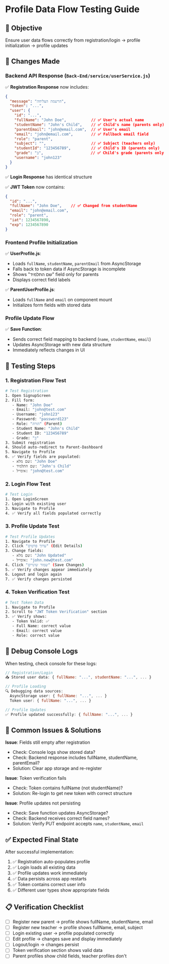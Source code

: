# Profile Data Flow Testing Guide

## 🎯 Objective
Ensure user data flows correctly from registration/login → profile initialization → profile updates

## 🔧 Changes Made

### Backend API Response (`Back-End/service/userService.js`)
✅ **Registration Response** now includes:
```json
{
  "message": "הרשמה הצליחה",
  "token": "...",
  "user": {
    "id": "...",
    "fullName": "John Doe",           // ✅ User's actual name
    "studentName": "John's Child",    // ✅ Child's name (parents only)
    "parentEmail": "john@email.com",  // ✅ User's email
    "email": "john@email.com",        // ✅ Fallback email field
    "role": "parent",
    "subject": "",                    // ✅ Subject (teachers only)
    "studentId": "123456789",         // ✅ Child's ID (parents only)
    "grade": "ב",                     // ✅ Child's grade (parents only)
    "username": "john123"
  }
}
```

✅ **Login Response** has identical structure

✅ **JWT Token** now contains:
```json
{
  "id": "...",
  "fullName": "John Doe",    // ✅ Changed from studentName
  "email": "john@email.com",
  "role": "parent",
  "iat": 1234567890,
  "exp": 1234567890
}
```

### Frontend Profile Initialization

✅ **UserProfile.js**:
- Loads `fullName`, `studentName`, `parentEmail` from AsyncStorage
- Falls back to token data if AsyncStorage is incomplete
- Shows "שם התלמיד" field only for parents
- Displays correct field labels

✅ **ParentUserProfile.js**:
- Loads `fullName` and `email` on component mount
- Initializes form fields with stored data

### Profile Update Flow

✅ **Save Function**:
- Sends correct field mapping to backend (`name`, `studentName`, `email`)
- Updates AsyncStorage with new data structure
- Immediately reflects changes in UI

## 🧪 Testing Steps

### 1. Registration Flow Test
```bash
# Test Registration
1. Open SignupScreen
2. Fill form:
   - Name: "John Doe"
   - Email: "john@test.com"
   - Username: "john123"
   - Password: "password123"
   - Role: "הורה" (Parent)
   - Student Name: "John's Child"
   - Student ID: "123456789"
   - Grade: "ב"
3. Submit registration
4. Should auto-redirect to Parent-Dashboard
5. Navigate to Profile
6. ✅ Verify fields are populated:
   - שם מלא: "John Doe"
   - שם התלמיד: "John's Child"
   - אימייל: "john@test.com"
```

### 2. Login Flow Test
```bash
# Test Login
1. Open LoginScreen
2. Login with existing user
3. Navigate to Profile
4. ✅ Verify all fields populated correctly
```

### 3. Profile Update Test
```bash
# Test Profile Updates
1. Navigate to Profile
2. Click "ערוך פרטים" (Edit Details)
3. Change fields:
   - שם מלא: "John Updated"
   - אימייל: "john.new@test.com"
4. Click "שמור שינויים" (Save Changes)
5. ✅ Verify changes appear immediately
6. Logout and login again
7. ✅ Verify changes persisted
```

### 4. Token Verification Test
```bash
# Test Token Data
1. Navigate to Profile
2. Scroll to "JWT Token Verification" section
3. ✅ Verify shows:
   - Token Valid: ✅
   - Full Name: correct value
   - Email: correct value
   - Role: correct value
```

## 🐛 Debug Console Logs

When testing, check console for these logs:

```javascript
// Registration/Login
📥 Stored user data: { fullName: "...", studentName: "...", ... }

// Profile Loading
🔍 Debugging data sources:
  AsyncStorage user: { fullName: "...", ... }
  Token user: { fullName: "...", ... }

// Profile Updates
✅ Profile updated successfully: { fullName: "...", ... }
```

## 🚨 Common Issues & Solutions

**Issue**: Fields still empty after registration
- Check: Console logs show stored data?
- Check: Backend response includes fullName, studentName, parentEmail?
- Solution: Clear app storage and re-register

**Issue**: Token verification fails
- Check: Token contains fullName (not studentName)?
- Solution: Re-login to get new token with correct structure

**Issue**: Profile updates not persisting
- Check: Save function updates AsyncStorage?
- Check: Backend receives correct field names?
- Solution: Verify PUT endpoint accepts `name`, `studentName`, `email`

## ✅ Expected Final State

After successful implementation:
1. ✅ Registration auto-populates profile
2. ✅ Login loads all existing data
3. ✅ Profile updates work immediately
4. ✅ Data persists across app restarts
5. ✅ Token contains correct user info
6. ✅ Different user types show appropriate fields

## 📋 Verification Checklist

- [ ] Register new parent → profile shows fullName, studentName, email
- [ ] Register new teacher → profile shows fullName, email, subject
- [ ] Login existing user → profile populated correctly
- [ ] Edit profile → changes save and display immediately
- [ ] Logout/login → changes persist
- [ ] Token verification section shows valid data
- [ ] Parent profiles show child fields, teacher profiles don't

